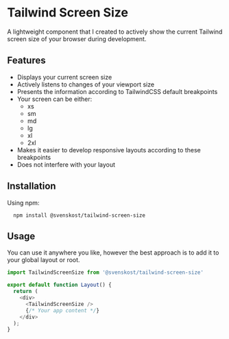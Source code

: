 
# Tailwind Screen Size

A lightweight component that I created to actively show the current Tailwind screen size of your browser during development.


## Features

- Displays your current screen size
- Actively listens to changes of your viewport size
- Presents the information according to TailwindCSS default breakpoints
- Your screen can be either:
    - xs
    - sm
    - md
    - lg
    - xl
    - 2xl
- Makes it easier to develop responsive layouts according to these breakpoints
- Does not interfere with your layout


## Installation

Using npm:

```npm
  npm install @svenskost/tailwind-screen-size
```
    
## Usage

You can use it anywhere you like, however the best approach is to add it to your global layout or root.

```javascript
import TailwindScreenSize from '@svenskost/tailwind-screen-size'

export default function Layout() {
  return (
    <div>
      <TailwindScreenSize />
      {/* Your app content */}
    </div>
  );
}
```

